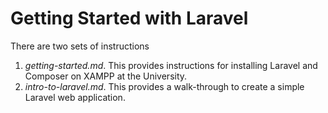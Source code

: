 # Getting Started with Laravel

There are two sets of instructions

 1. *getting-started.md*. This provides instructions for installing Laravel and Composer on XAMPP at the University.
 2. *intro-to-laravel.md*. This provides a walk-through to create a simple Laravel web application.  